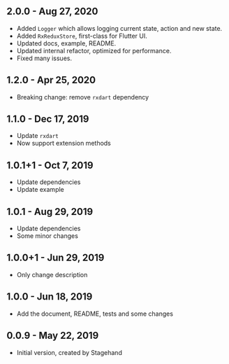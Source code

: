 ## 2.0.0 - Aug 27, 2020

-   Added `Logger` which allows logging current state, action and new state.
-   Added `RxReduxStore`, first-class for Flutter UI.
-   Updated docs, example, README.
-   Updated internal refactor, optimized for performance.
-   Fixed many issues.

## 1.2.0 - Apr 25, 2020

-   Breaking change: remove `rxdart` dependency

##  1.1.0 - Dec 17, 2019
-   Update `rxdart`
-   Now support extension methods

##  1.0.1+1 - Oct 7, 2019
-   Update dependencies
-   Update example

##  1.0.1 - Aug 29, 2019
-   Update dependencies
-   Some minor changes

##  1.0.0+1 - Jun 29, 2019
-   Only change description

##  1.0.0 - Jun 18, 2019

-   Add the document, README, tests and some changes

##  0.0.9 - May 22, 2019

- Initial version, created by Stagehand
